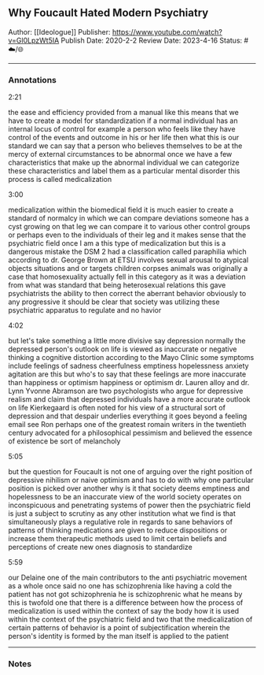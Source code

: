 ## Why Foucault Hated Modern Psychiatry

Author: [[Ideologue]]
Publisher: https://www.youtube.com/watch?v=Gl0LpzWt5IA
Publish Date: 2020-2-2
Review Date: 2023-4-16
Status: #☁️/🌐 

___

### Annotations

2:21

the ease and efficiency provided from a manual like this means that we have to create a model for standardization if a normal individual has an internal locus of control for example a person who feels like they have control of the events and outcome in his or her life then what this is our standard we can say that a person who believes themselves to be at the mercy of external circumstances to be abnormal once we have a few characteristics that make up the abnormal individual we can categorize these characteristics and label them as a particular mental disorder this process is called medicalization

3:00

medicalization within the biomedical field it is much easier to create a standard of normalcy in which we can compare deviations someone has a cyst growing on that leg we can compare it to various other control groups or perhaps even to the individuals of their leg and it makes sense that the psychiatric field once I am a this type of medicalization but this is a dangerous mistake the DSM 2 had a classification called paraphilia which according to dr. George Brown at ETSU involves sexual arousal to atypical objects situations and or targets children corpses animals was originally a case that homosexuality actually fell in this category as it was a deviation from what was standard that being heterosexual relations this gave psychiatrists the ability to then correct the aberrant behavior obviously to any progressive it should be clear that society was utilizing these psychiatric apparatus to regulate and no havior

4:02

but let's take something a little more divisive say depression normally the depressed person's outlook on life is viewed as inaccurate or negative thinking a cognitive distortion according to the Mayo Clinic some symptoms include feelings of sadness cheerfulness emptiness hopelessness anxiety agitation are this but who's to say that these feelings are more inaccurate than happiness or optimism happiness or optimism dr. Lauren alloy and dr. Lynn Yvonne Abramson are two psychologists who argue for depressive realism and claim that depressed individuals have a more accurate outlook on life Kierkegaard is often noted for his view of a structural sort of depression and that despair underlies everything it goes beyond a feeling email see Ron perhaps one of the greatest romain writers in the twentieth century advocated for a philosophical pessimism and believed the essence of existence be sort of melancholy

5:05

but the question for Foucault is not one of arguing over the right position of depressive nihilism or naive optimism and has to do with why one particular position is picked over another why is it that society deems emptiness and hopelessness to be an inaccurate view of the world society operates on inconspicuous and penetrating systems of power then the psychiatric field is just a subject to scrutiny as any other institution what we find is that simultaneously plays a regulative role in regards to sane behaviors of patterns of thinking medications are given to reduce dispositions or increase them therapeutic methods used to limit certain beliefs and perceptions of create new ones diagnosis to standardize

5:59

our Delaine one of the main contributors to the anti psychiatric movement as a whole once said no one has schizophrenia like having a cold the patient has not got schizophrenia he is schizophrenic what he means by this is twofold one that there is a difference between how the process of medicalization is used within the context of say the body how it is used within the context of the psychiatric field and two that the medicalization of certain patterns of behavior is a point of subjectification wherein the person's identity is formed by the man itself is applied to the patient

___

### Notes

